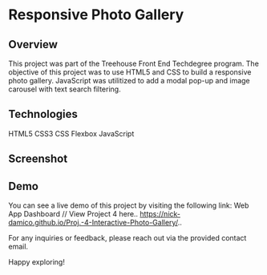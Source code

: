 # Responsive Photo Gallery
## Overview
This project was part of the Treehouse Front End Techdegree program. The objective of this project was to use HTML5 and CSS to build a responsive photo gallery. JavaScript was utilitized to add a modal pop-up and image carousel with text search filtering.

## Technologies
HTML5
CSS3
CSS Flexbox
JavaScript

## Screenshot

## Demo
You can see a live demo of this project by visiting the following link: Web App Dashboard
// View Project 4 here.. https://nick-damico.github.io/Proj.-4-Interactive-Photo-Gallery/..

For any inquiries or feedback, please reach out via the provided contact email.

Happy exploring!
